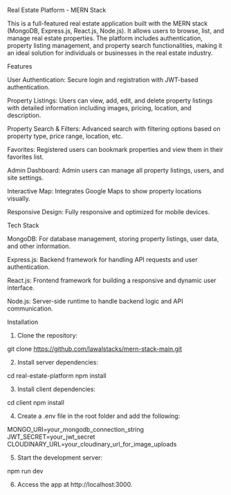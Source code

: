 Real Estate Platform - MERN Stack

This is a full-featured real estate application built with the MERN stack (MongoDB, Express.js, React.js, Node.js). It allows users to browse, list, and manage real estate properties. The platform includes authentication, property listing management, and property search functionalities, making it an ideal solution for individuals or businesses in the real estate industry.

Features

User Authentication: Secure login and registration with JWT-based authentication.

Property Listings: Users can view, add, edit, and delete property listings with detailed information including images, pricing, location, and description.

Property Search & Filters: Advanced search with filtering options based on property type, price range, location, etc.

Favorites: Registered users can bookmark properties and view them in their favorites list.

Admin Dashboard: Admin users can manage all property listings, users, and site settings.

Interactive Map: Integrates Google Maps to show property locations visually.

Responsive Design: Fully responsive and optimized for mobile devices.


Tech Stack

MongoDB: For database management, storing property listings, user data, and other information.

Express.js: Backend framework for handling API requests and user authentication.

React.js: Frontend framework for building a responsive and dynamic user interface.

Node.js: Server-side runtime to handle backend logic and API communication.


Installation

1. Clone the repository:

git clone https://github.com/lawalstacks/mern-stack-main.git


2. Install server dependencies:

cd real-estate-platform
npm install


3. Install client dependencies:

cd client
npm install


4. Create a .env file in the root folder and add the following:

MONGO_URI=your_mongodb_connection_string
JWT_SECRET=your_jwt_secret
CLOUDINARY_URL=your_cloudinary_url_for_image_uploads


5. Start the development server:

npm run dev


6. Access the app at http://localhost:3000.





